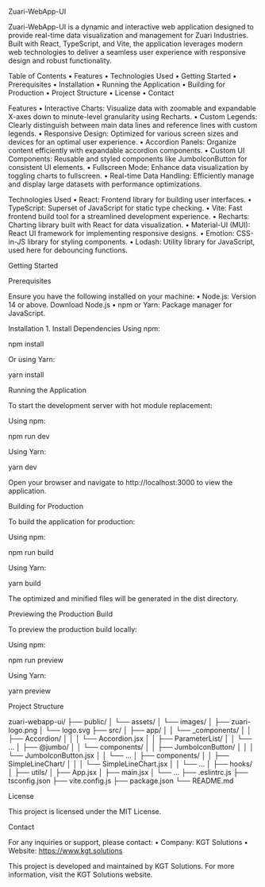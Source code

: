 Zuari-WebApp-UI

Zuari-WebApp-UI is a dynamic and interactive web application designed to provide real-time data visualization and management for Zuari Industries. Built with React, TypeScript, and Vite, the application leverages modern web technologies to deliver a seamless user experience with responsive design and robust functionality.

Table of Contents
• Features
• Technologies Used
• Getting Started
• Prerequisites
• Installation
• Running the Application
• Building for Production
• Project Structure
• License
• Contact

Features
• Interactive Charts: Visualize data with zoomable and expandable X-axes down to minute-level granularity using Recharts.
• Custom Legends: Clearly distinguish between main data lines and reference lines with custom legends.
• Responsive Design: Optimized for various screen sizes and devices for an optimal user experience.
• Accordion Panels: Organize content efficiently with expandable accordion components.
• Custom UI Components: Reusable and styled components like JumboIconButton for consistent UI elements.
• Fullscreen Mode: Enhance data visualization by toggling charts to fullscreen.
• Real-time Data Handling: Efficiently manage and display large datasets with performance optimizations.

Technologies Used
• React: Frontend library for building user interfaces.
• TypeScript: Superset of JavaScript for static type checking.
• Vite: Fast frontend build tool for a streamlined development experience.
• Recharts: Charting library built with React for data visualization.
• Material-UI (MUI): React UI framework for implementing responsive designs.
• Emotion: CSS-in-JS library for styling components.
• Lodash: Utility library for JavaScript, used here for debouncing functions.

Getting Started

Prerequisites

Ensure you have the following installed on your machine:
• Node.js: Version 14 or above. Download Node.js
• npm or Yarn: Package manager for JavaScript.

Installation 1. Install Dependencies
Using npm:

npm install

Or using Yarn:

yarn install

Running the Application

To start the development server with hot module replacement:

Using npm:

npm run dev

Using Yarn:

yarn dev

Open your browser and navigate to http://localhost:3000 to view the application.

Building for Production

To build the application for production:

Using npm:

npm run build

Using Yarn:

yarn build

The optimized and minified files will be generated in the dist directory.

Previewing the Production Build

To preview the production build locally:

Using npm:

npm run preview

Using Yarn:

yarn preview

Project Structure

zuari-webapp-ui/
├── public/
│ └── assets/
│ └── images/
│ ├── zuari-logo.png
│ └── logo.svg
├── src/
│ ├── app/
│ │ └── \_components/
│ │ ├── Accordion/
│ │ │ └── Accordion.jsx
│ │ ├── ParameterList/
│ │ └── ...
│ ├── @jumbo/
│ │ └── components/
│ │ ├── JumboIconButton/
│ │ │ └── JumboIconButton.jsx
│ │ └── ...
│ ├── components/
│ │ ├── SimpleLineChart/
│ │ │ └── SimpleLineChart.jsx
│ │ └── ...
│ ├── hooks/
│ ├── utils/
│ ├── App.jsx
│ ├── main.jsx
│ └── ...
├── .eslintrc.js
├── tsconfig.json
├── vite.config.js
├── package.json
└── README.md

License

This project is licensed under the MIT License.

Contact

For any inquiries or support, please contact:
• Company: KGT Solutions
• Website: https://www.kgt.solutions

This project is developed and maintained by KGT Solutions. For more information, visit the KGT Solutions website.
